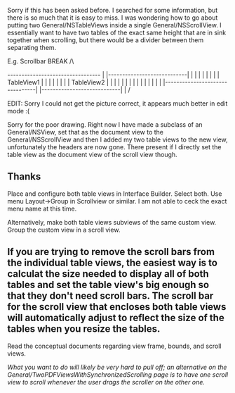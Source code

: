 Sorry if this has been asked before. I searched for some information, but there is so much that it is easy to miss.
I was wondering how to go about putting two General/NSTableViews inside a single General/NSScrollView. I essentially want to have two tables
of the exact same height that are in sink together when scrolling, but there would be a divider between them separating them.

    
E.g.                                                                          Scrollbar
                                  BREAK                                      /\

--------------------------------- |       |----------------------------|       |
|                                |        |                            |     | |
|  TableView1                    |        |                            |     |  |
|                                |        |    TableView2              |     |  |
|                                |        |                            |    |  |
|                                |        |                            |     | |
|--------------------------------|        |----------------------------|       |
                                                                                 \/


EDIT: Sorry I could not get the picture correct, it appears much better in edit mode :(

Sorry for the poor drawing. Right now I have made a subclass of an General/NSView, set that as the document view to the General/NSScrollView and then I added my two table views to the new view, unfortunately the headers are now gone. There present if I directly set the table view as the document view of the scroll view though.

Thanks
----
Place and configure both table views in Interface Builder.  Select both.  Use menu Layout->Group in Scrollview or similar.  I am not able to ceck the exact menu name at this time.

Alternatively, make both table views subviews of the same custom view.  Group the custom view in a scroll view.

If you are trying to remove the scroll bars from the individual table views, the easiest way is to calculat the size needed to display all of both tables and set the table view's big enough so that they don't need scroll bars.  The scroll bar for the scroll view that encloses both table views will automatically adjust to reflect the size of the tables when you resize the tables.
----
Read the conceptual documents regarding view frame, bounds, and scroll views.

*What you want to do will likely be very hard to pull off; an alternative on the General/TwoPDFViewsWithSynchronizedScrolling page is to have one scroll view to scroll whenever the user drags the scroller on the other one.*